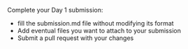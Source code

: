 Complete your Day 1 submission:
- fill the submission.md file without modifying its format
- Add eventual files you want to attach to your submission
- Submit a pull request with your changes

